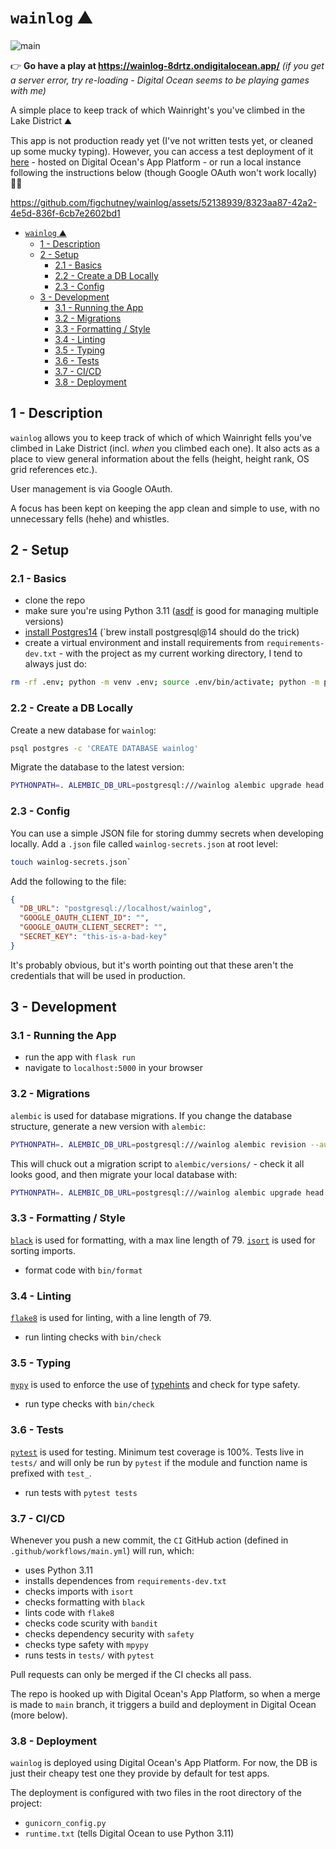 # `wainlog` ⛰

![main](https://github.com/figchutney/wainlog/actions/workflows/main.yml/badge.svg)

👉 **Go have a play at https://wainlog-8drtz.ondigitalocean.app/** _(if you get a server error, try re-loading - Digital Ocean seems to be playing games with me)_

A simple place to keep track of which Wainright's you've climbed in the Lake District ⛰

This app is not production ready yet (I've not written tests yet, or cleaned up some mucky typing). However, you can access a test deployment of it [here](https://wainlog-8drtz.ondigitalocean.app/) - hosted on Digital Ocean's App Platform - or run a local instance following the instructions below (though Google OAuth won't work locally) 🤸‍♀️

https://github.com/figchutney/wainlog/assets/52138939/8323aa87-42a2-4e5d-836f-6cb7e2602bd1

- [`wainlog` ⛰](#wainlog-)
  - [1 - Description](#1---description)
  - [2 - Setup](#2---setup)
    - [2.1 - Basics](#21---basics)
    - [2.2 - Create a DB Locally](#22---create-a-db-locally)
    - [2.3 - Config](#23---config)
  - [3 - Development](#3---development)
    - [3.1 - Running the App](#31---running-the-app)
    - [3.2 - Migrations](#32---migrations)
    - [3.3 - Formatting / Style](#33---formatting--style)
    - [3.4 - Linting](#34---linting)
    - [3.5 - Typing](#35---typing)
    - [3.6 - Tests](#36---tests)
    - [3.7 - CI/CD](#37---cicd)
    - [3.8 - Deployment](#38---deployment)

## 1 - Description

`wainlog` allows you to keep track of which of which Wainright fells you've climbed in Lake District (incl. *when* you climbed each one). It also acts as a place to view general information about the fells (height, height rank, OS grid references etc.).

User management is via Google OAuth.

A focus has been kept on keeping the app clean and simple to use, with no unnecessary fells (hehe) and whistles.

## 2 - Setup

### 2.1 - Basics

- clone the repo
- make sure you're using Python 3.11 ([asdf](https://asdf-vm.com/#/) is good for managing multiple versions)
- [install Postgres14](https://formulae.brew.sh/formula/postgresql@14) (`brew install postgresql@14 should do the trick)
- create a virtual environment and install requirements from `requirements-dev.txt` - with the project as my current working directory, I tend to always just do:

```zsh
rm -rf .env; python -m venv .env; source .env/bin/activate; python -m pip install -U pip; python -m pip install -r requirements-dev.txt;
```

### 2.2 - Create a DB Locally

Create a new database for `wainlog`:

```zsh
psql postgres -c 'CREATE DATABASE wainlog'
```

Migrate the database to the latest version:

```zsh
PYTHONPATH=. ALEMBIC_DB_URL=postgresql:///wainlog alembic upgrade head
```

### 2.3 - Config

You can use a simple JSON file for storing dummy secrets when developing locally. Add a `.json` file called `wainlog-secrets.json` at root level:

```zsh
touch wainlog-secrets.json`
```

Add the following to the file:

```json
{   
  "DB_URL": "postgresql://localhost/wainlog",
  "GOOGLE_OAUTH_CLIENT_ID": "",
  "GOOGLE_OAUTH_CLIENT_SECRET": "",
  "SECRET_KEY": "this-is-a-bad-key"
}
```

It's probably obvious, but it's worth pointing out that these aren't the credentials that will be used in production.

## 3 - Development

### 3.1 - Running the App

- run the app with `flask run`
- navigate to `localhost:5000` in your browser

### 3.2 - Migrations

`alembic` is used for database migrations. If you change the database structure, generate a new version with `alembic`:

```zsh
PYTHONPATH=. ALEMBIC_DB_URL=postgresql:///wainlog alembic revision --autogenerate -m 'some boring short description'
```

This will chuck out a migration script to `alembic/versions/` - check it all looks good, and then migrate your local database with:

```zsh
PYTHONPATH=. ALEMBIC_DB_URL=postgresql:///wainlog alembic upgrade head
```

### 3.3 - Formatting / Style

[`black`](https://github.com/psf/black) is used for formatting, with a max line length of 79. [`isort`](https://pycqa.github.io/isort/) is used for sorting imports.

- format code with `bin/format`

### 3.4 - Linting

[`flake8`](https://flake8.pycqa.org/en/latest/) is used for linting, with a line length of 79.

- run linting checks with `bin/check`

### 3.5 - Typing

[`mypy`](http://mypy-lang.org/) is used to enforce the use of [typehints](https://www.python.org/dev/peps/pep-0484/) and check for type safety.

- run type checks with `bin/check`

### 3.6 - Tests

[`pytest`](https://docs.pytest.org/en/stable/index.html) is used for testing. Minimum test coverage is 100%. Tests live in `tests/` and will only be run by `pytest` if the module and function name is prefixed with `test_`. 

- run tests with `pytest tests`

### 3.7 - CI/CD

Whenever you push a new commit, the `CI` GitHub action (defined in `.github/workflows/main.yml`) will run, which:

- uses Python 3.11
- installs dependences from `requirements-dev.txt`
- checks imports with `isort`
- checks formatting with `black`
- lints code with `flake8`
- checks code scurity with `bandit`
- checks dependency security with `safety`
- checks type safety with `mpypy`
- runs tests in `tests/` with `pytest`

Pull requests can only be merged if the CI checks all pass.

The repo is hooked up with Digital Ocean's App Platform, so when a merge is made to `main` branch, it triggers a build and deployment in Digital Ocean (more below).

### 3.8 - Deployment

`wainlog` is deployed using Digital Ocean's App Platform. For now, the DB is just their cheapy test one they provide by default for test apps.

The deployment is configured with two files in the root directory of the project:

- `gunicorn_config.py`
- `runtime.txt` (tells Digital Ocean to use Python 3.11)
